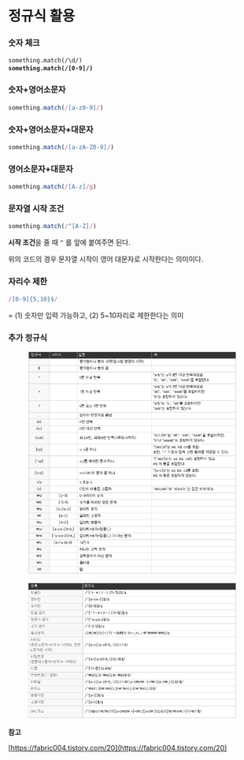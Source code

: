 # 정규식 활용

### 숫자 체크

<pre class="language-javascript"><code class="lang-javascript">something.match(/\d/)
<strong>something.match(/[0-9]/)
</strong></code></pre>

### 숫자+영어소문자

```javascript
something.match(/[a-z0-9]/)
```

### 숫자+영어소문자+대문자

```javascript
something.match(/[a-zA-Z0-9]/)
```

### 영어소문자+대문자&#x20;

```javascript
something.match(/[A-z]/g)
```

### 문자열 시작 조건

```javascript
something.match(/^[A-Z]/)
```

**시작 조건**을 줄 때 `^` 를 앞에 붙여주면 된다.

위의 코드의 경우 문자열 시작이 영어 대문자로 시작한다는 의미이다.

### 자리수 제한

```javascript
/[0-9]{5,10}$/
```

\= (1) 숫자만 입력 가능하고, (2) 5\~10자리로 제한한다는 의미



### 추가 정규식

<figure><img src="../.gitbook/assets/image.png" alt=""><figcaption></figcaption></figure>

<figure><img src="../.gitbook/assets/image (6).png" alt=""><figcaption></figcaption></figure>



**참고**

[https://fabric004.tistory.com/20](https://fabric004.tistory.com/20)
